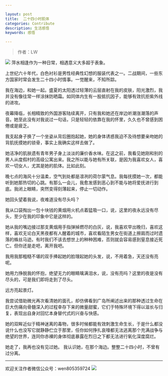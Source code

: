 ```yaml
---

layout: post
title:  二十四小时肌体
categories: Contribute
description: 生活感悟
keywords: 感悟

---
```

> 作者：LW


![](/image/contribute/C02.jpeg)
萍水相逢作为一种日常，相遇意义大多超于表象。

上世纪六十年代，白色衬衫是男性经典性幻想的服装代表之一。二战期间，一些东方国家时常会发生二十四小时情事。一觉醒来，不知所踪。

我在海边，和她一起。盛夏的太阳透过轻薄的云层直射在我的皮肤，阳光激烈，我并没有像往常一样涂抹防晒霜。如同体内生有一股抵抗因子，能够有效抗拒紫外线的进攻。

夜幕降临，长相精致的外国游客陆续离开，只有我和她还在岸边听潮涨潮落的声音。她至此没有对我说过一句话，只是轻轻的依靠在我的怀里，久久也不曾感到困倦或是疲乏。

我支起身子换了一个坐姿从背后圈抱起她，她的身体诱惑我迫不及待想要亲吻她的背肌抚摸她的锁骨，事实上我确实这样去做了。

她洁净的肌肤遗有青年男子身上淡淡的廉价香水味。在这之前，我看见她刚和别的男人从度假村的高级公寓出来。我之所以能与她有所关联，是因为我喜欢女人，喜欢一切女人，尤其是她的肌体。比如此刻。

晚七点的海风十分温柔，空气到处都是凛冽的荷尔蒙气息。我每抚摸她一次，都能听到她那热切的心跳。有那么一会儿，我愈发感到恶心到不能与她将爱抚进行到底。我闭上眼睛，突然变得刻薄起来，停止一切动作。

她回头望着我说，夜难道没有尽头吗？ 

我从口袋掏出一包十块钱的黄烟用火机点着猛吸一口，说，这里的夜永远没有尽头，至少在我的印象中它是这样的。

她从我的嘴边接过那支黄烟用手指弹掉燃尽的白灰，说，我喜欢早出晚归，喜欢这样，喜欢无论白天黑夜都有人醒着的城市，喜欢看陌生男女在街道上擦肩而过时遗落的蛛丝马迹。有时我们不该去想世上的种种困难，否则就会容易感到窒息接近死亡。但你还是走吧，离开我吧。

我用我那粗糙不堪的双手捧起她的脸理起她的头发，说，不用着急，天还没有亮呢。

她用力挣脱我的怀抱，绝望无力的眼睛噙满泪水，说，没有亮吗？这里的夜是没有尽头的，可是我们即将走到了尽头。 

远方亮起景灯。

我尝试借助微光再次看清她的面孔，却仿佛看到广岛所阐述出来的那种透过生命在巨大伤痛向骨髓深入的过程幸存下来的微量甜蜜，它们于特殊环境下得以滋长与归复，表现出自身对回忆本身替代式的兴奋与快感。

她的双眸近似于精神迷离的毒物，很多时候都能有效刺激生命生长，于是什么都没说什么也没写它就静静伫立于那里，任你如何挣扎哀嚎都无法逃离那个充满战争与绝望的世界，连同你赤裸的身体彻底暴露在烈日之下都无法进行氧化深度腐烂。

她走了，我再也没有见过她。
我认识她，在那个海边。整整二十四小时，不曾有过分离。

***
欢迎关注作者微信公众号：wen805359724 ![](/image/contribute/Public-number.bmp)